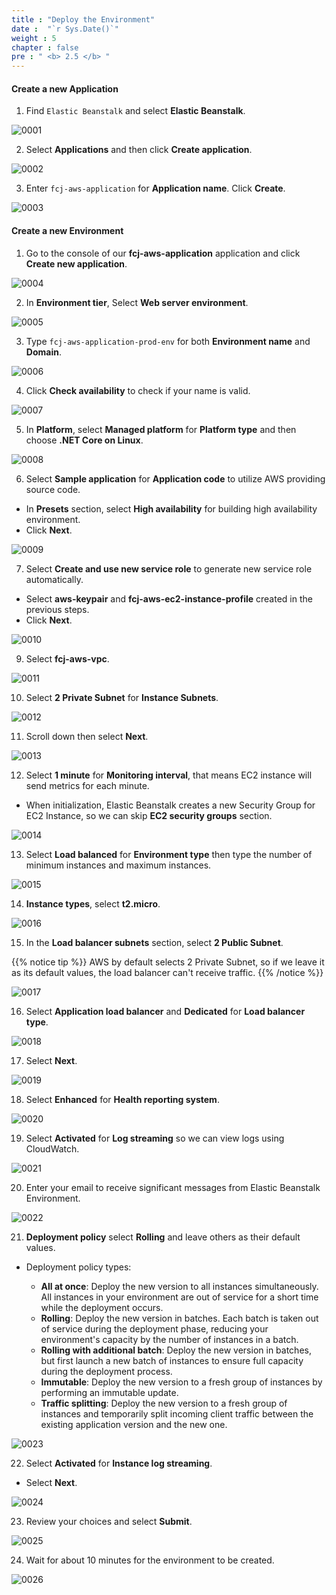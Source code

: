 ```yaml
---
title : "Deploy the Environment"
date :  "`r Sys.Date()`" 
weight : 5
chapter : false
pre : " <b> 2.5 </b> "
---
```


#### Create a new Application

1. Find ```Elastic Beanstalk``` and select **Elastic Beanstalk**.

![0001](/images/2-ElasticBeanstalk/2.5-CreateEnv/0001.svg)

2. Select **Applications** and then click **Create application**.

![0002](/images/2-ElasticBeanstalk/2.5-CreateEnv/0002.svg)

3. Enter ```fcj-aws-application``` for **Application name**. Click **Create**.

![0003](/images/2-ElasticBeanstalk/2.5-CreateEnv/0003.svg)

#### Create a new Environment

1. Go to the console of our **fcj-aws-application** application and click **Create new application**.

![0004](/images/2-ElasticBeanstalk/2.5-CreateEnv/0004.svg)

2. In **Environment tier**, Select **Web server environment**.

![0005](/images/2-ElasticBeanstalk/2.5-CreateEnv/0005.svg)

3. Type ```fcj-aws-application-prod-env``` for both **Environment name** and **Domain**.

![0006](/images/2-ElasticBeanstalk/2.5-CreateEnv/0006.svg)

4. Click **Check availability** to check if your name is valid.

![0007](/images/2-ElasticBeanstalk/2.5-CreateEnv/0007.svg)

5. In **Platform**, select **Managed platform** for **Platform type** and then choose **.NET Core on Linux**.

![0008](/images/2-ElasticBeanstalk/2.5-CreateEnv/0008.svg)

6. Select **Sample application** for **Application code** to utilize AWS providing source code.
* In **Presets** section, select **High availability** for building high availability environment.
* Click **Next**.

![0009](/images/2-ElasticBeanstalk/2.5-CreateEnv/0009.svg)

7. Select **Create and use new service role** to generate new service role automatically.
* Select **aws-keypair** and **fcj-aws-ec2-instance-profile** created in the previous steps.
* Click **Next**.

![0010](/images/2-ElasticBeanstalk/2.5-CreateEnv/0010.svg)

9. Select **fcj-aws-vpc**.

![0011](/images/2-ElasticBeanstalk/2.5-CreateEnv/0011.svg)

10. Select **2 Private Subnet** for **Instance Subnets**.

![0012](/images/2-ElasticBeanstalk/2.5-CreateEnv/0012.svg)

11. Scroll down then select **Next**.

![0013](/images/2-ElasticBeanstalk/2.5-CreateEnv/0013.svg)

12. Select **1 minute** for **Monitoring interval**, that means EC2 instance will send metrics for each minute.
* When initialization, Elastic Beanstalk creates a new Security Group for EC2 Instance, so we can skip **EC2 security groups** section.

![0014](/images/2-ElasticBeanstalk/2.5-CreateEnv/0014.svg)

13. Select **Load balanced** for **Environment type** then type the number of minimum instances and maximum instances.

![0015](/images/2-ElasticBeanstalk/2.5-CreateEnv/0015.svg)

14. **Instance types**, select **t2.micro**.

![0016](/images/2-ElasticBeanstalk/2.5-CreateEnv/0016.svg)

15. In the **Load balancer subnets** section, select **2 Public Subnet**.

{{% notice tip %}}
AWS by default selects 2 Private Subnet, so if we leave it as its default values, the load balancer can't receive traffic.
{{% /notice %}}

![0017](/images/2-ElasticBeanstalk/2.5-CreateEnv/0017.svg)

16. Select **Application load balancer** and **Dedicated** for **Load balancer type**.

![0018](/images/2-ElasticBeanstalk/2.5-CreateEnv/0018.svg)

17. Select **Next**.

![0019](/images/2-ElasticBeanstalk/2.5-CreateEnv/0019.svg)

18. Select **Enhanced** for **Health reporting system**.

![0020](/images/2-ElasticBeanstalk/2.5-CreateEnv/0020.svg)

19. Select **Activated** for **Log streaming** so we can view logs using CloudWatch.

![0021](/images/2-ElasticBeanstalk/2.5-CreateEnv/0021.svg)

20. Enter your email to receive significant messages from Elastic Beanstalk Environment.

![0022](/images/2-ElasticBeanstalk/2.5-CreateEnv/0022.svg)

21.  **Deployment policy** select **Rolling** and leave others as their default values.

* Deployment policy types:

  * **All at once**: Deploy the new version to all instances simultaneously. All instances in your environment are out of service for a short time while the deployment occurs.
  * **Rolling**:  Deploy the new version in batches. Each batch is taken out of service during the deployment phase, reducing your environment's capacity by the number of instances in a batch.
  * **Rolling with additional batch**: Deploy the new version in batches, but first launch a new batch of instances to ensure full capacity during the deployment process.
  * **Immutable**: Deploy the new version to a fresh group of instances by performing an immutable update.
  * **Traffic splitting**: Deploy the new version to a fresh group of instances and temporarily split incoming client traffic between the existing application version and the new one.

![0023](/images/2-ElasticBeanstalk/2.5-CreateEnv/0023.svg)

22. Select **Activated** for **Instance log streaming**.
* Select **Next**.

![0024](/images/2-ElasticBeanstalk/2.5-CreateEnv/0024.svg)

23. Review your choices and select **Submit**.

![0025](/images/2-ElasticBeanstalk/2.5-CreateEnv/0025.svg)

24. Wait for about 10 minutes for the environment to be created.

![0026](/images/2-ElasticBeanstalk/2.5-CreateEnv/0026.svg)
